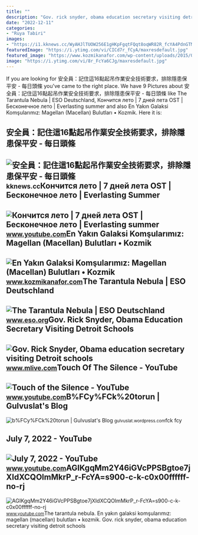 ```yaml
---
title: ""
description: "Gov. rick snyder, obama education secretary visiting detroit schools"
date: "2022-12-11"
categories:
- "Ruya Tabiri"
images:
- "https://i1.kknews.cc/WyAHJlTUOW256E1gHKpFgqtFQqt8oqWR82R_fcYA4PdnGTMeNdQ4behaXi2l/0.jpg"
featuredImage: "https://i.ytimg.com/vi/CICd7r_fCyA/maxresdefault.jpg"
featured_image: "https://www.kozmikanafor.com/wp-content/uploads/2015/03/55477LMC-768x438.jpg"
image: "https://i.ytimg.com/vi/8r_FcYa6CJg/maxresdefault.jpg"
---
```


If you are looking for 安全員：記住這16點起吊作業安全技術要求，排除隱患保平安 - 每日頭條 you've came to the right place. We have 9 Pictures about 安全員：記住這16點起吊作業安全技術要求，排除隱患保平安 - 每日頭條 like The Tarantula Nebula | ESO Deutschland, Кончится лето | 7 дней лета OST | Бесконечное лето | Everlasting summer and also En Yakın Galaksi Komşularımız: Magellan (Macellan) Bulutları • Kozmik. Here it is:

安全員：記住這16點起吊作業安全技術要求，排除隱患保平安 - 每日頭條
-----------------------------------

 ![安全員：記住這16點起吊作業安全技術要求，排除隱患保平安 - 每日頭條](https://i1.kknews.cc/WyAHJlTUOW256E1gHKpFgqtFQqt8oqWR82R_fcYA4PdnGTMeNdQ4behaXi2l/0.jpg) <small>kknews.cc</small>Кончится лето | 7 дней лета OST | Бесконечное лето | Everlasting Summer
-----------------------------------------------------------------------

 ![Кончится лето | 7 дней лета OST | Бесконечное лето | Everlasting summer](https://i.ytimg.com/vi/CICd7r_fCyA/maxresdefault.jpg) <small>www.youtube.com</small>En Yakın Galaksi Komşularımız: Magellan (Macellan) Bulutları • Kozmik
---------------------------------------------------------------------

 ![En Yakın Galaksi Komşularımız: Magellan (Macellan) Bulutları • Kozmik](https://www.kozmikanafor.com/wp-content/uploads/2015/03/55477LMC-768x438.jpg) <small>www.kozmikanafor.com</small>The Tarantula Nebula | ESO Deutschland
--------------------------------------

 ![The Tarantula Nebula | ESO Deutschland](http://cdn.eso.org/images/screen/tarantula.jpg) <small>www.eso.org</small>Gov. Rick Snyder, Obama Education Secretary Visiting Detroit Schools
--------------------------------------------------------------------

 ![Gov. Rick Snyder, Obama education secretary visiting Detroit schools](https://www.mlive.com/resizer/FCYA3qxrx3u358j7rC2XnokmTzk=/1280x0/smart/advancelocal-adapter-image-uploads.s3.amazonaws.com/image.mlive.com/home/mlive-media/width2048/img/grpress/news_impact/photo/12618920-small.jpg) <small>www.mlive.com</small>Touch Of The Silence - YouTube
------------------------------

 ![Touch of the Silence - YouTube](https://i.ytimg.com/vi/8r_FcYa6CJg/maxresdefault.jpg) <small>www.youtube.com</small>B%FCy%FCk%20torun | Gulvuslat's Blog
------------------------------------

 ![b%FCy%FCk%20torun | Gulvuslat's Blog](https://gulvuslat.files.wordpress.com/2010/11/bfcyfck20torun.jpg) <small>gulvuslat.wordpress.com</small>fck fcy

July 7, 2022 - YouTube
----------------------

 ![July 7, 2022 - YouTube](https://i.ytimg.com/vi/EmnGMIJCpnY/maxres2.jpg?sqp=-oaymwEoCIAKENAF8quKqQMcGADwAQH4AZQDgALQBYoCDAgAEAEYfyAmKBwwDw==&rs=AOn4CLDP-kSHrFjtubbdVwtR_Qb5r_fcyA) <small>www.youtube.com</small>AGIKgqMm2Y46iGVcPPSBgtoe7jXIdXCQOlmMkrP\_r-FcYA=s900-c-k-c0x00ffffff-no-rj
--------------------------------------------------------------------------

 ![AGIKgqMm2Y46iGVcPPSBgtoe7jXIdXCQOlmMkrP_r-FcYA=s900-c-k-c0x00ffffff-no-rj](https://yt3.googleusercontent.com/ytc/AGIKgqMm2Y46iGVcPPSBgtoe7jXIdXCQOlmMkrP_r-FcYA=s900-c-k-c0x00ffffff-no-rj) <small>www.youtube.com</small>The tarantula nebula. En yakın galaksi komşularımız: magellan (macellan) bulutları • kozmik. Gov. rick snyder, obama education secretary visiting detroit schools

